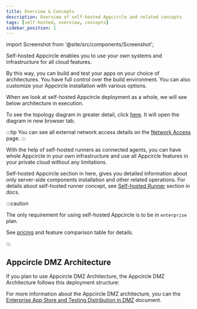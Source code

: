 ```yaml
---
title: Overview & Concepts
description: Overview of self-hosted Appcircle and related concepts
tags: [self-hosted, overview, concepts]
sidebar_position: 1
---
```


import Screenshot from '@site/src/components/Screenshot';

Self-hosted Appcircle enables you to use your own systems and infrastructure for all cloud features.

By this way, you can build and test your apps on your choice of architectures. You have full control over the build environment. You can also customize your Appcircle installation with various options.

When we look at self-hosted Appcircle deployment as a whole, we will see below architecture in execution.

<Screenshot url='https://cdn.appcircle.io/docs/assets/self-hosted_appcircle_v8.drawio.png' />

To see the topology diagram in greater detail, click [here](https://cdn.appcircle.io/docs/assets/self-hosted_appcircle_v8.drawio.png). It will open the diagram in new browser tab.

:::tip
You can see all external network access details on the [Network Access](/self-hosted-appcircle/configure-server/integrations-and-access/network-access) page.
:::

With the help of self-hosted runners as connected agents, you can have whole Appcircle in your own infrastructure and use all Appcircle features in your private cloud without any limitations.

Self-hosted Appcircle section in here, gives you detailed information about only server-side components installation and other related operations. For details about self-hosted runner concept, see [Self-hosted Runner](/self-hosted-appcircle/self-hosted-runner) section in docs.

:::caution

The only requirement for using self-hosted Appcircle is to be in `enterprise` plan.

See [pricing](https://appcircle.io/pricing) and feature comparison table for details.

:::

## Appcircle DMZ Architecture

If you plan to use Appcircle DMZ Architecture, the Appcircle DMZ Architecture follows this deployment structure:

<Screenshot url='https://cdn.appcircle.io/docs/assets/be-3008-dmz-overview-diagram.png' />

For more information about the Appcircle DMZ architecture, you can the [Enterprise App Store and Testing Distribution in DMZ](/docs/self-hosted-appcircle/configure-server/advanced-configuration/store-dist-dmz.md) document. 